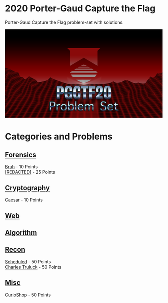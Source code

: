 # 2020 Porter-Gaud Capture the Flag
Porter-Gaud Capture the Flag problem-set with solutions.

![PGCTF20 Logo](/Readme/PGCTF20-hackerman.png)

# Categories and Problems
## [Forensics](/Forensics)
[Bruh](/Forensics/Bruh) - 10 Points \
[[REDACTED]](/Forensics/REDACTED) - 25 Points

## [Cryptography](/Cryptography)
[Caesar](/Cryptography/Caesar) - 10 Points

## [Web](/Web)

## [Algorithm](/Algorithm)

## [Recon](/Recon)
[Scheduled](/Recon/Scheduled) - 50 Points \
[Charles Truluck](/Recon/Charles_Truluck) - 50 Points

## [Misc](/Misc)
[CurioShop](/Misc/CurioShop) - 50 Points